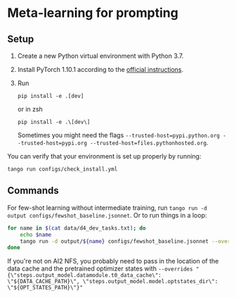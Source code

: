 # Meta-learning for prompting

## Setup

1. Create a new Python virtual environment with Python 3.7.
2. Install PyTorch 1.10.1 according to the [official instructions](https://pytorch.org/get-started/locally/).
3. Run

    ```
    pip install -e .[dev]
    ```
    or in zsh
    ```
    pip install -e .\[dev\]
    ```
    Sometimes you might need the flags `--trusted-host=pypi.python.org --trusted-host=pypi.org --trusted-host=files.pythonhosted.org`.

You can verify that your environment is set up properly by running:

```
tango run configs/check_install.yml
```

## Commands

For few-shot learning without intermediate training, run `tango run -d output configs/fewshot_baseline.jsonnet`.
Or to run things in a loop:
```bash
for name in $(cat data/d4_dev_tasks.txt); do
    echo $name
    tango run -d output/${name} configs/fewshot_baseline.jsonnet --overrides "{\"steps.output_model.datamodule.task_name\": \"${name}\"}"
done
```
If you're not on AI2 NFS, you probably need to pass in the location of the data cache and the pretrained optimizer states with `--overrides "{\"steps.output_model.datamodule.t0_data_cache\": \"${DATA_CACHE_PATH}\", \"steps.output_model.model.optstates_dir\": \"${OPT_STATES_PATH}\"}"`
